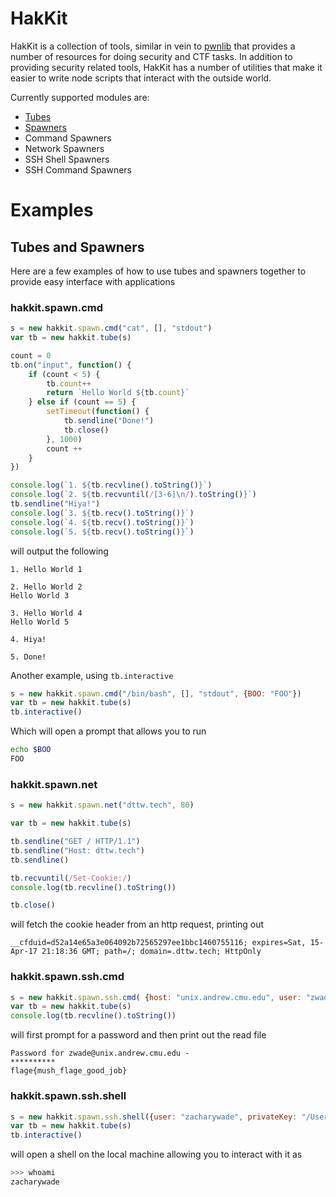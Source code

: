 # HakKit

HakKit is a collection of tools, similar in vein to [pwnlib](http://pwntools.readthedocs.org/) that provides a number of resources for doing security and CTF tasks. In addition to providing security related tools, HakKit has a number of utilities that make it easier to write node scripts that interact with the outside world.

Currently supported modules are:

 - [Tubes](http://zwade.github.io/hakkit/tubes)
 - [Spawners](http://zwade.github.io/hakkit/spawners)
  - Command Spawners
  - Network Spawners
  - SSH Shell Spawners
  - SSH Command Spawners

# Examples

## Tubes and Spawners

Here are a few examples of how to use tubes and spawners together to provide easy interface with applications

### hakkit.spawn.cmd

```js
s = new hakkit.spawn.cmd("cat", [], "stdout")
var tb = new hakkit.tube(s)

count = 0
tb.on("input", function() {
	if (count < 5) {
		tb.count++
		return `Hello World ${tb.count}` 
	} else if (count == 5) {
		setTimeout(function() {
			tb.sendline("Done!")
			tb.close()
		}, 1000)
		count ++
	}
})

console.log(`1. ${tb.recvline().toString()}`)
console.log(`2. ${tb.recvuntil(/[3-6]\n/).toString()}`)
tb.sendline("Hiya!")
console.log(`3. ${tb.recv().toString()}`)
console.log(`4. ${tb.recv().toString()}`)
console.log(`5. ${tb.recv().toString()}`)
```

will output the following

```text
1. Hello World 1

2. Hello World 2
Hello World 3

3. Hello World 4
Hello World 5

4. Hiya!

5. Done!
```

Another example, using `tb.interactive`

```js
s = new hakkit.spawn.cmd("/bin/bash", [], "stdout", {BOO: "FOO"})
var tb = new hakkit.tube(s)
tb.interactive()
```

Which will open a prompt that allows you to run

```bash
echo $BOO
FOO
```

### hakkit.spawn.net

```js
s = new hakkit.spawn.net("dttw.tech", 80) 

var tb = new hakkit.tube(s)

tb.sendline("GET / HTTP/1.1")
tb.sendline("Host: dttw.tech")
tb.sendline()

tb.recvuntil(/Set-Cookie:/)
console.log(tb.recvline().toString())

tb.close()
```

will fetch the cookie header from an http request, printing out

```text
__cfduid=d52a14e65a3e064092b72565297ee1bbc1460755116; expires=Sat, 15-Apr-17 21:18:36 GMT; path=/; domain=.dttw.tech; HttpOnly
```

### hakkit.spawn.ssh.cmd

```js
s = new hakkit.spawn.ssh.cmd( {host: "unix.andrew.cmu.edu", user: "zwade" }, "cat", ["~/flag.txt"])
var tb = new hakkit.tube(s)
console.log(tb.recvline().toString())
```

will first prompt for a password and then print out the read file


```text
Password for zwade@unix.andrew.cmu.edu -
**********
flage{mush_flage_good_job}
```

### hakkit.spawn.ssh.shell

```js
s = new hakkit.spawn.ssh.shell({user: "zacharywade", privateKey: "/Users/zacharywade/.ssh/id_rsa"})
var tb = new hakkit.tube(s)
tb.interactive()
```

will open a shell on the local machine allowing you to interact with it as

```bash
>>> whoami
zacharywade
```

